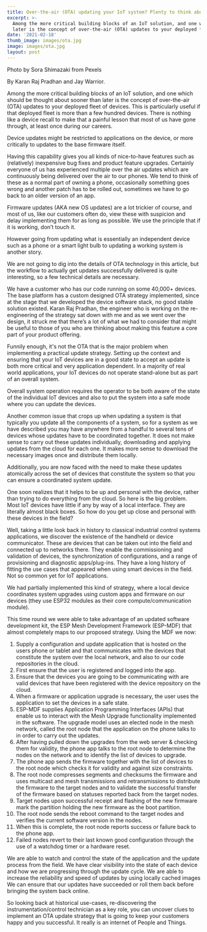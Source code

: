 ```yaml
---
title: Over-the-air (OTA) updating your IoT system? Plenty to think about before you sign up.
excerpt: >-
  Among the more critical building blocks of an IoT solution, and one which should be thought about sooner than 
  later is the concept of over-the-air (OTA) updates to your deployed fleet of devices.
date: '2021-02-18'
thumb_image: images/ota.jpg
image: images/ota.jpg
layout: post
---
```


Photo by Sora Shimazaki from Pexels

By Karan Raj Pradhan and Jay Warrior.

Among the more critical building blocks of an IoT solution, and one which should be thought about sooner than later is the concept of over-the-air (OTA) updates to your deployed fleet of devices. This is particularly useful if that deployed fleet is more than a few hundred devices. There is nothing like a device recall to make that a painful lesson that most of us have gone through, at least once during our careers.

Device updates might be restricted to applications on the device, or more critically to updates to the base firmware itself.

Having this capability gives you all kinds of nice-to-have features such as (relatively) inexpensive bug fixes and product feature upgrades. Certainly everyone of us has experienced multiple over the air updates which are continuously being delivered over the air to our phones. We tend to think of these as a normal part of owning a phone, occasionally something goes wrong and another patch has to be rolled out, sometimes we have to go back to an older version of an app. 

Firmware updates (AKA new OS updates) are a lot trickier of course, and most of us, like our customers often do, view these with suspicion and delay implementing them for as long as possible. We use the principle that if it is working, don’t touch it. 

However going from updating what is essentially an independent device such as a phone or a smart light bulb to updating a working system is another story.

We are not going to dig into the details of OTA technology in this article, but the workflow to actually get updates successfully delivered is quite interesting, so a few technical details are necessary.

We have a customer who has our code running on some 40,000+ devices. The base platform has a custom designed OTA strategy implemented, since at the stage that we developed the device software stack, no good stable solution existed. Karan Raj Pradhan, the engineer who is working on the re-engineering of the strategy sat down with me and as we went over the design, it struck me that there’s a lot of what we had to consider that might be useful to those of you who are thinking about making this feature a core part of your product offering.

Funnily enough, it's not the OTA that is the major problem when implementing a practical update strategy. Setting up the context and ensuring that your IoT devices are in a good state to accept an update is both more critical and very application dependent. In a majority of real world applications, your IoT devices do not operate stand-alone but as part of an overall system. 

Overall system operation requires the operator to be both aware of the state of the individual IoT devices and also to put the system into a safe mode where you can update the devices. 

Another common issue that crops up when updating a system is that typically you update all the components of a system, so for a system as we have described you may have anywhere from a handful to several tens of devices whose updates have to be coordinated together. It does not make sense to carry out these updates individually, downloading and applying updates from the cloud for each one. It makes more sense to download the necessary images once and distribute them locally.

Additionally, you are now faced with the need to make these updates atomically across the set of devices that constitute the system so that you can ensure a coordinated system update.

One soon realizes that it helps to be up and personal with the device, rather than trying to do everything from the cloud. So here is the big problem. Most IoT devices have little if any by way of a local interface. They are literally almost black boxes. So how do you get up close and personal with these devices in the field?

Well, taking a little look back in history to classical industrial control systems applications, we discover the existence of the handheld or device communicator. These are devices that can be taken out into the field and connected up to networks there. They enable the commissioning and validation of devices, the synchronization of configurations, and a range of provisioning and diagnostic apps/plug-ins. They have a long history of fitting the use cases that appeared when using smart devices in the field. Not so common yet for IoT applications.

We had partially implemented this kind of strategy, where a local device coordinates system upgrades using custom apps and firmware on our devices (they use ESP32 modules as their core compute/communication module).

This time round we were able to take advantage of an updated software development kit, the ESP Mesh Development Framework (ESP-MDF) that almost completely maps to our proposed strategy. Using the MDF we now:

1. Supply a configuration and update application that is hosted on the users phone or tablet and that communicates with the devices that constitute the system over the local network, and also to our code repositories in the cloud.
2. First ensure that the user is registered and logged into the app.
3. Ensure that the devices you are going to be communicating with are valid devices that have been registered with the device repository on the cloud.
4. When a firmware or application upgrade is necessary, the user uses the application to set the devices in a safe state.
5. ESP-MDF supplies Application Programming Interfaces (APIs) that enable us to interact with the Mesh Upgrade functionality implemented in the software. The upgrade model uses an elected node in the mesh network, called the root node that the application on the phone talks to in order to carry out the updates.
6. After having pulled down the upgrades from the web server & checking them for validity, the phone app talks to the root node to determine the nodes on the network and to identify the list of devices to upgrade.
7. The phone app sends the firmware together with the list of devices to the root node which checks it for validity and against size constraints.
8. The root node compresses segments and checksums the firmware and uses multicast and mesh transmissions and retransmissions to distribute the firmware to the target nodes and to validate the successful transfer of the firmware based on statuses reported back from the target nodes.
9. Target nodes upon successful receipt and flashing of the new firmware mark the partition holding the new firmware as the boot partition.
10. The root node sends the reboot command to the target nodes and verifies the current software version in the nodes.
11. When this is complete, the root node reports success or failure back to the phone app.
12. Failed nodes revert to their last known good configuration through the use of a watchdog timer or a hardware reset.

We are able to watch and control the state of the application and the update process from the field. We have clear visibility into the state of each device and how we are progressing through the update cycle. We are able to increase the reliability and speed of updates by using locally cached images We can ensure that our updates have succeeded or roll them back before bringing the system back online.

So looking back at historical use-cases, re-discovering the instrumentation/control technician as a key role, you can uncover clues to implement an OTA update strategy that is going to keep your customers happy and you successful. It really is an internet of People and Things.
